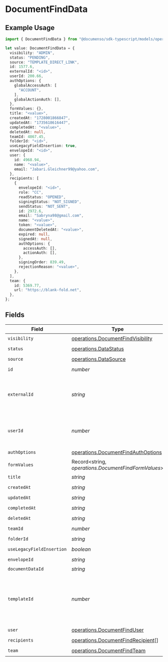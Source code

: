# DocumentFindData

## Example Usage

```typescript
import { DocumentFindData } from "@documenso/sdk-typescript/models/operations";

let value: DocumentFindData = {
  visibility: "ADMIN",
  status: "PENDING",
  source: "TEMPLATE_DIRECT_LINK",
  id: 1577.6,
  externalId: "<id>",
  userId: 200.66,
  authOptions: {
    globalAccessAuth: [
      "ACCOUNT",
    ],
    globalActionAuth: [],
  },
  formValues: {},
  title: "<value>",
  createdAt: "1728001866847",
  updatedAt: "1735618616447",
  completedAt: "<value>",
  deletedAt: null,
  teamId: 4867.45,
  folderId: "<id>",
  useLegacyFieldInsertion: true,
  envelopeId: "<id>",
  user: {
    id: 4968.94,
    name: "<value>",
    email: "Jabari.Gleichner99@yahoo.com",
  },
  recipients: [
    {
      envelopeId: "<id>",
      role: "CC",
      readStatus: "OPENED",
      signingStatus: "NOT_SIGNED",
      sendStatus: "NOT_SENT",
      id: 2972.6,
      email: "Sabryna98@gmail.com",
      name: "<value>",
      token: "<value>",
      documentDeletedAt: "<value>",
      expired: null,
      signedAt: null,
      authOptions: {
        accessAuth: [],
        actionAuth: [],
      },
      signingOrder: 839.49,
      rejectionReason: "<value>",
    },
  ],
  team: {
    id: 5369.77,
    url: "https://blank-fold.net",
  },
};
```

## Fields

| Field                                                                                    | Type                                                                                     | Required                                                                                 | Description                                                                              |
| ---------------------------------------------------------------------------------------- | ---------------------------------------------------------------------------------------- | ---------------------------------------------------------------------------------------- | ---------------------------------------------------------------------------------------- |
| `visibility`                                                                             | [operations.DocumentFindVisibility](../../models/operations/documentfindvisibility.md)   | :heavy_check_mark:                                                                       | N/A                                                                                      |
| `status`                                                                                 | [operations.DataStatus](../../models/operations/datastatus.md)                           | :heavy_check_mark:                                                                       | N/A                                                                                      |
| `source`                                                                                 | [operations.DataSource](../../models/operations/datasource.md)                           | :heavy_check_mark:                                                                       | N/A                                                                                      |
| `id`                                                                                     | *number*                                                                                 | :heavy_check_mark:                                                                       | N/A                                                                                      |
| `externalId`                                                                             | *string*                                                                                 | :heavy_check_mark:                                                                       | A custom external ID you can use to identify the document.                               |
| `userId`                                                                                 | *number*                                                                                 | :heavy_check_mark:                                                                       | The ID of the user that created this document.                                           |
| `authOptions`                                                                            | [operations.DocumentFindAuthOptions](../../models/operations/documentfindauthoptions.md) | :heavy_check_mark:                                                                       | N/A                                                                                      |
| `formValues`                                                                             | Record<string, *operations.DocumentFindFormValues*>                                      | :heavy_check_mark:                                                                       | N/A                                                                                      |
| `title`                                                                                  | *string*                                                                                 | :heavy_check_mark:                                                                       | N/A                                                                                      |
| `createdAt`                                                                              | *string*                                                                                 | :heavy_check_mark:                                                                       | N/A                                                                                      |
| `updatedAt`                                                                              | *string*                                                                                 | :heavy_check_mark:                                                                       | N/A                                                                                      |
| `completedAt`                                                                            | *string*                                                                                 | :heavy_check_mark:                                                                       | N/A                                                                                      |
| `deletedAt`                                                                              | *string*                                                                                 | :heavy_check_mark:                                                                       | N/A                                                                                      |
| `teamId`                                                                                 | *number*                                                                                 | :heavy_check_mark:                                                                       | N/A                                                                                      |
| `folderId`                                                                               | *string*                                                                                 | :heavy_check_mark:                                                                       | N/A                                                                                      |
| `useLegacyFieldInsertion`                                                                | *boolean*                                                                                | :heavy_check_mark:                                                                       | N/A                                                                                      |
| `envelopeId`                                                                             | *string*                                                                                 | :heavy_check_mark:                                                                       | N/A                                                                                      |
| `documentDataId`                                                                         | *string*                                                                                 | :heavy_minus_sign:                                                                       | N/A                                                                                      |
| `templateId`                                                                             | *number*                                                                                 | :heavy_minus_sign:                                                                       | The ID of the template that the document was created from, if any.                       |
| `user`                                                                                   | [operations.DocumentFindUser](../../models/operations/documentfinduser.md)               | :heavy_check_mark:                                                                       | N/A                                                                                      |
| `recipients`                                                                             | [operations.DocumentFindRecipient](../../models/operations/documentfindrecipient.md)[]   | :heavy_check_mark:                                                                       | N/A                                                                                      |
| `team`                                                                                   | [operations.DocumentFindTeam](../../models/operations/documentfindteam.md)               | :heavy_check_mark:                                                                       | N/A                                                                                      |